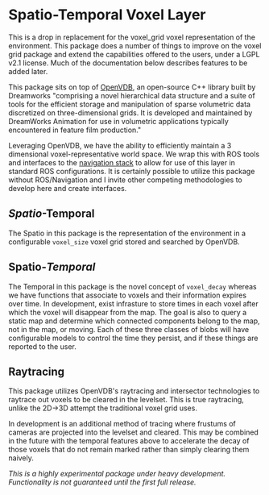 # Spatio-Temporal Voxel Layer

This is a drop in replacement for the voxel_grid voxel representation of the environment. This package does a number of things to improve on the voxel grid package and extend the capabilities offered to the users, under a LGPL v2.1 license. Much of the documentation below describes features to be added later.

This package sits on top of [OpenVDB](http://www.openvdb.org/), an open-source C++ library built by Dreamworks "comprising a novel hierarchical data structure and a suite of tools for the efficient storage and manipulation of sparse volumetric data discretized on three-dimensional grids. It is developed and maintained by DreamWorks Animation for use in volumetric applications typically encountered in feature film production."

Leveraging OpenVDB, we have the ability to efficiently maintain a 3 dimensional voxel-representative world space. We wrap this with ROS tools and interfaces to the [navigation stack](http://wiki.ros.org/navigation) to allow for use of this layer in standard ROS configurations. It is certainly possible to utilize this package without ROS/Navigation and I invite other competing methodologies to develop here and create interfaces. 

## *Spatio*-Temporal
The Spatio in this package is the representation of the environment in a configurable `voxel_size` voxel grid stored and searched by OpenVDB. 

## Spatio-*Temporal*
The Temporal in this package is the novel concept of `voxel_decay` whereas we have functions that associate to voxels and their information expires over time. In development, exist infrasture to store times in each voxel after which the voxel will disappear from the map. The goal is also to query a static map and determine which connected components belong to the map, not in the map, or moving. Each of these three classes of blobs will have configurable models to control the time they persist, and if these things are reported to the user.    

## Raytracing
This package utilizes OpenVDB's raytracing and intersector technologies to raytrace out voxels to be cleared in the levelset. This is true raytracing, unlike the 2D->3D attempt the traditional voxel grid uses. 

In development is an additional method of tracing where frustums of cameras are projected into the levelset and cleared. This may be combined in the future with the temporal features above to accelerate the decay of those voxels that do not remain marked rather than simply clearing them naively.

*This is a highly experimental package under heavy development. Functionality is not guaranteed until the first full release.*